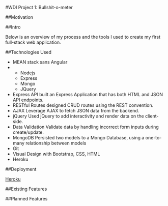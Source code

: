 #WDI Project 1: Bullshit-o-meter

##Motivation

##Intro

Below is an overview of my process and the tools I used to create my first full-stack web application.

##Technologies Used
<ul>
	<li>MEAN stack sans Angular<li>
	<ul>
	  <li>Nodejs</li>
	  <li>Express</li>
	  <li>Mongo</li>
	  <li>JQuery</li>
	</ul>
	<li>Express API built an Express Application that has both HTML and JSON API endpoints.</li>
	<li>RESTful Routes designed CRUD routes using the REST convention.</li>
	<li>AJAX Leverage AJAX to fetch JSON data from the backend.</li>
	<li>jQuery Used jQuery to add interactivity and render data on the client-side.</li>
	<li>Data Validation Validate data by handling incorrect form inputs during create/update.</li>
	<li>MongoDB Persisted two models to a Mongo Database, using a one-to-many relationship between models</li>
	<li>Git</li>
	<li>Visual Design with Bootstrap, CSS, HTML</li>
	<li>Heroku</li>
</ul>

##Deployment

[Heroku](https://young-oasis-4527.herokuapp.com/)

##Existing Features

##Planned Features